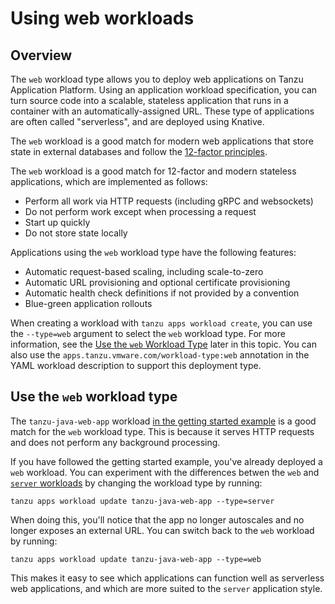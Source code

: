 # Using web workloads

## <a id="overview"></a>Overview

The `web` workload type allows you to deploy web applications on Tanzu Application Platform. Using an application workload specification, you can turn source code into a scalable, stateless application that runs in a container with an automatically-assigned URL. These type of applications are often called "serverless", and are deployed using Knative.

The `web` workload is a good match for modern web applications that store state in external databases and follow the [12-factor principles](https://12factor.net).

The `web` workload is a good match for 12-factor and modern stateless applications, which are implemented as follows:

* Perform all work via HTTP requests (including gRPC and websockets)
* Do not perform work except when processing a request
* Start up quickly
* Do not store state locally

Applications using the `web` workload type have the following features:

* Automatic request-based scaling, including scale-to-zero
* Automatic URL provisioning and optional certificate provisioning
* Automatic health check definitions if not provided by a convention
* Blue-green application rollouts

When creating a workload with `tanzu apps workload create`, you can use the
`--type=web` argument to select the `web` workload type. For more information, see the [Use the `web` Workload Type](#using) later in this topic.
You can also use the `apps.tanzu.vmware.com/workload-type:web` annotation in the
YAML workload description to support this deployment type.

## <a id="using"></a> Use the `web` workload type

The `tanzu-java-web-app` workload [in the getting started example](../getting-started/deploy-first-app.md) is a good match for the `web` workload type. This is because it serves HTTP requests and does not perform any background processing.

If you have followed the getting started example, you've already deployed a `web` workload. You can experiment with the differences betwen the `web` and [`server` workloads](./server.md) by changing the workload type by running:

```console
tanzu apps workload update tanzu-java-web-app --type=server
```

When doing this, you'll notice that the app no longer autoscales and no longer exposes an external URL. You can switch back to the `web` workload by running:

```console
tanzu apps workload update tanzu-java-web-app --type=web
```

This makes it easy to see which applications can function well as serverless web applications, and which are more suited to the `server` application style.
